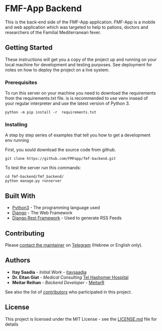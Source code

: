 # FMF-App Backend

This is the back-end side of the FMF-App application. 
FMF-App is a mobile and web application which was targeted to help to pations, doctors and researchers of the Familial Mediterranean fever.

## Getting Started

These instructions will get you a copy of the project up and running on your local machine for development and testing purposes. See deployment for notes on how to deploy the project on a live system.

### Prerequisites

To run this server on your machine you need to download the requirements from the requirements.txt file. 
is is recommended to use venv insead of your regular interpreter and use the latest version of Python 3.
```
python -m pip install -r  requirements.txt
```

### Installing

A step by step series of examples that tell you how to get a development env running

First, you sould download the source code from github.
```
git clone https://github.com/FMFapp/fmf-backend.git 
```

To test the server run this commands:
```
cd fmf-backend/fmf_backend/
python manage.py runserver
```

## Built With

* [Python3](https://www.python.org/) - The programming language used
* [Django](https://www.djangoproject.com/) - The Web Framework
* [Django Rest Framework](https://www.django-rest-framework.org/) - Used to generate RSS Feeds

## Contributing

Please [contact the maintainer](https://t.me/d4rk_0lympus) on [Telegram](https://telegram.org/) (Hebrew or English only).


## Authors

* **Itay Saadia** - *Initial Work* - [itaysaadia](https://github.com/itaysaadia)
* **Dr. Eitan Giat** - *Medical Consulting* [Tel Hashomer Hospital](https://www.sheba.co.il/%D7%93%D7%A8_%D7%90%D7%99%D7%AA%D7%9F_%D7%92%D7%99%D7%90%D7%AA)
* **Meitar Reihan** - *Backend Developer* - [MeitarR](https://github.com/MeitarR)

See also the list of [contributors](https://github.com/FMFapp/fmf-backend/blob/readme/CONTRIBUTORS) who participated in this project.

## License

This project is licensed under the MIT License - see the [LICENSE.md](LICENSE.md) file for details

